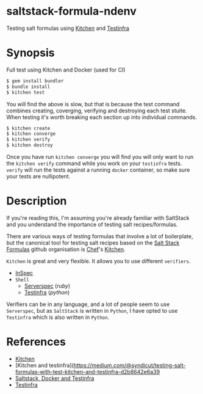 # saltstack-formula-ndenv
Testing salt formulas using [Kitchen](https://docs.chef.io/kitchen.html) and
[Testinfra](https://testinfra.readthedocs.io)

# Synopsis
Full test using Kitchen and Docker (used for CI)

```sh
$ gem install bundler
$ bundle install
$ kitchen test
```

You will find the above is slow, but that is because the test command combines
creating, coverging, verifying and destroying each test stuite. When testing it's
worth breaking each section up into individual commands.

```sh
$ kitchen create
$ kitchen converge
$ kitchen verify
$ kitchen destroy
```

Once you have run `kitchen converge` you will find you will only want to run the
`kitchen verify` command while you work on your `testinfra` tests. `verify` will
run the tests against a running `docker` container, so make sure your tests are
nullipotent.

# Description
If you're reading this, I'm assuming you're already familiar with SaltStack and
you understand the importance of testing salt recipes/formulas.

There are various ways of testing formulas that involve a lot of boilerplate,
but the canonical tool for testing salt recipes based on the
[Salt Stack Formulas](https://github.com/saltstack-formulas) github
organisation is [Chef](https://www.chef.io/chef/)'s
[Kitchen](https://docs.chef.io/kitchen.html).

`Kitchen` is great and very flexible. It allows you to use different
`verifiers`.

* [InSpec](http://inspec.io/)
* `Shell`
  * [Serverspec](http://serverspec.org/) (*ruby*)
  * [Testinfra](https://testinfra.readthedocs.io/) (*python*)

Verifiers can be in any language, and a lot of people seem to use `Serverspec`,
but as `SaltStack` is written in `Python`, I have opted to use `Testinfra` which
is also written in `Python`.

# References
* [Kitchen](https://docs.chef.io/kitchen.html)
* [Kitchen and testinfra](https://medium.com/@syndicut/testing-salt-formulas-with-test-kitchen-and-testinfra-d2b8642e6a39
* [Saltstack, Docker and Testinfra](http://blog.xebia.com/testing-infrastructure-with-saltstack-docker-and-testinfra/)
* [Testinfra](https://testinfra.readthedocs.io)
